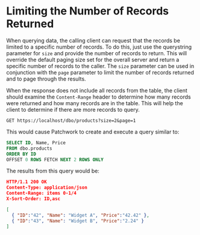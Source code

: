 # Limiting the Number of Records Returned

When querying data, the calling client can request that the records be limited to a specific number of records. To do this, just use the querystring parameter for `size` and provide the number of records to return. This will override the default paging size set for the overall server and return a specific number of records to the caller. The `size` parameter can be used in conjunction with the `page` parameter to limit the number of records returned and to page through the results.

When the response does not include all records from the table, the client should examine the `Content-Range` header to determine how many records were returned and how many records are in the table. This will help the client to determine if there are more records to query.

```http
GET https://localhost/dbo/products?size=2&page=1
```

This would cause Patchwork to create and execute a query similar to:

```sql
SELECT ID, Name, Price 
FROM dbo.products 
ORDER BY ID
OFFSET 0 ROWS FETCH NEXT 2 ROWS ONLY
```

The results from this query would be:

```json
HTTP/1.1 200 OK
Content-Type: application/json
Content-Range: items 0-1/4
X-Sort-Order: ID,asc

[
  { "ID":"42", "Name": "Widget A", "Price":"42.42" },
  { "ID":"43", "Name": "Widget B", "Price":"2.24" }
]
```
